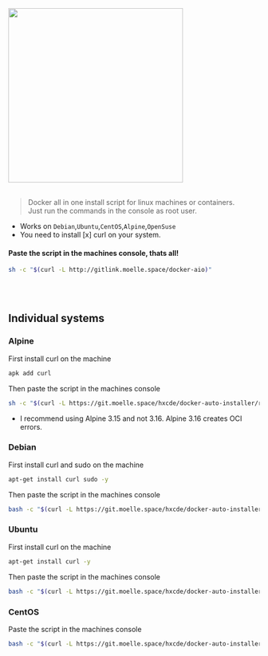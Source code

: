 <img src="https://git.moelle.space/hxcde/docker-auto-installer/raw/branch/main/dockeraio.png" width="350"/>
<br>
<br>

> Docker all in one install script for linux machines or containers.<br>
> Just run the commands in the console as root user.

- Works on `Debian`,`Ubuntu`,`CentOS`,`Alpine`,`OpenSuse`
- You need to install [x] curl on your system.
#### Paste the script in the machines console, thats all!
```bash
sh -c "$(curl -L http://gitlink.moelle.space/docker-aio)"
```

<br>
<br>

## Individual systems
### Alpine
First install curl on the machine
```bash
apk add curl
```
Then paste the script in the machines console
```bash
sh -c "$(curl -L https://git.moelle.space/hxcde/docker-auto-installer/raw/branch/main/alpine.sh)"
```
- I recommend using Alpine 3.15 and not 3.16. Alpine 3.16 creates OCI errors.
### Debian
First install curl and sudo on the machine
```bash
apt-get install curl sudo -y
```
Then paste the script in the machines console
```bash
bash -c "$(curl -L https://git.moelle.space/hxcde/docker-auto-installer/raw/branch/main/debian.sh)"
```
### Ubuntu
First install curl on the machine
```bash
apt-get install curl -y
```
Then paste the script in the machines console
```bash
bash -c "$(curl -L https://git.moelle.space/hxcde/docker-auto-installer/raw/branch/main/ubuntu.sh)"
```
### CentOS
Paste the script in the machines console
```bash
bash -c "$(curl -L https://git.moelle.space/hxcde/docker-auto-installer/raw/branch/main/centos.sh)"
```